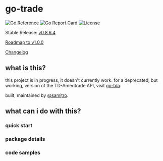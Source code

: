 # go-trade
[![Go Reference](https://pkg.go.dev/badge/github.com/samjtro/go-trade.svg)](https://pkg.go.dev/github.com/samjtro/go-trade)
[![Go Report Card](https://goreportcard.com/badge/github.com/samjtro/go-trade)](https://goreportcard.com/report/github.com/samjtro/go-trade)
[![License](https://img.shields.io/badge/license-Apache2-brightgreen.svg)](LICENSE)

Stable Release: [v0.8.6.4](https://github.com/samjtro/go-trade/tree/stable)

[Roadmap to v1.0.0](https://github.com/samjtro/go-trade/blob/main/TODO.md)

[Changelog](https://github.com/samjtro/go-tradtradee/blob/main/CHANGELOG.md)

## what is this?

this project is in progress, it doesn't currently work. for a deprecated, but working, version of the TD-Ameritrade API, visit [go-tda](https://github.com/samjtro/go-tda).

built, maintained by [@samjtro](https://github.com/samjtro).

## what can i do with this?

### quick start
### package details
### code samples

